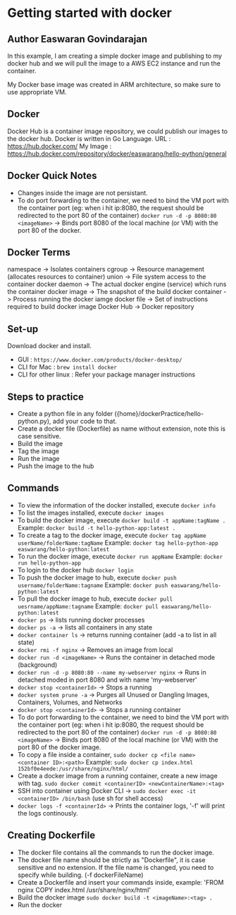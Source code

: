 # Getting started with docker
## Author Easwaran Govindarajan

In this example, I am creating a simple docker image and publishing to my docker hub and we will pull the image to a AWS EC2 instance and run the container.

My Docker base image was created in ARM architecture, so make sure to use appropriate VM.

## Docker 

Docker Hub is a container image repository, we could publish our images to the docker hub.
Docker is written in Go Language. 
URL : https://hub.docker.com/
My Image : https://hub.docker.com/repository/docker/easwarang/hello-python/general

## Docker Quick Notes
- Changes inside the image are not persistant.
- To do port forwarding to the container, we need to bind the VM port with the container port (eg: when i hit ip:8080, the request should be redirected to the port 80 of the container) `docker run -d -p 8080:80 <imageName>` -> Binds port 8080 of the local machine (or VM) with the port 80 of the docker.

## Docker Terms

namespace -> Isolates containers
cgroup -> Resource management (allocates resources to container)
union -> File system access to the container
docker daemon -> The actual docker engine (service) which runs the container
docker image -> The snapshot of the build
docker container -> Process running the docker iamge
docker file -> Set of instructions required to build docker image
Docker Hub -> Docker repository

## Set-up

Download docker and install.
 - GUI : `https://www.docker.com/products/docker-desktop/`
 - CLI for Mac : `brew install docker`
 - CLI for other linux : Refer your package manager instructions

## Steps to practice

- Create a python file in any folder ({home}/dockerPractice/hello-python.py), add your code to that.
- Create a docker file (Dockerfile) as name without extension, note this is case sensitive.
- Build the image
- Tag the image
- Run the image
- Push the image to the hub

## Commands

 - To view the information of the docker installed, execute `docker info`
 - To list the images installed, execute `docker images`
 - To build the docker image, execute `docker build -t appName:tagName .` Example: `docker build -t hello-python-app:latest .`
 - To create a tag to the docker image, execute `docker tag appName userName/folderName:tagName` Example: `docker tag hello-python-app easwarang/hello-python:latest`
 - To run the docker image, execute `docker run appName` Example: `docker run hello-python-app`
 - To login to the docker hub `docker login`
 - To push the docker image to hub, execute `docker push username/folderName:tagname` Example: `docker push easwarang/hello-python:latest`
 - To pull the docker image to hub, execute `docker pull uesrname/appName:tagname` Example: `docker pull easwarang/hello-python:latest`
 - `docker ps` -> lists running docker processes
 - `docker ps -a` -> lists all containers in any state
 - `docker container ls` -> returns running container (add -a to list in all state)
 - `docker rmi -f nginx` -> Removes an image from local
 - `docker run -d <imageName>` -> Runs the container in detached mode (background)
 - `docker run -d -p 8080:80 --name my-webserver nginx` -> Runs in detached moded in port 8080 and with name 'my-webserver'
 - `docker stop <containerId>` -> Stops a running 
 - `docker system prune -a` -> Purges all Unused or Dangling Images, Containers, Volumes, and Networks
 - `docker stop <containerId>` -> Stops a running container
 - To do port forwarding to the container, we need to bind the VM port with the container port (eg: when i hit ip:8080, the request should be redirected to the port 80 of the container) `docker run -d -p 8080:80 <imageName>` -> Binds port 8080 of the local machine (or VM) with the port 80 of the docker image.
 - To copy a file inside a container, `sudo docker cp <file name> <container ID>:<path>` 
  Example: `sudo docker cp index.html 152bf0e4eede:/usr/share/nginx/html/`
 - Create a docker image from a running container, create a new image with tag. `sudo docker commit <containerID> <newContainerName>:<tag>`
 - SSH into container using Docker CLI -> `sudo docker exec -it <containerID> /bin/bash` (use sh for shell access)
 - `docker logs -f <containerId>` -> Prints the container logs, '-f' will print the logs continously. 


 ## Creating Dockerfile
 
 - The docker file contains all the commands to run the docker image.
 - The docker file name should be strictly as "Dockerfile", it is case sensitive and no extension. If the file name is changed, you need to specify while building. (-f dockerFileName)
 - Create a Dockerfile and insert your commands inside, example: 
 'FROM nginx
 COPY index.html /usr/share/nginx/html'
 - Build the docker image `sudo docker build -t <imageName>:<tag> .`
 - Run the docker

